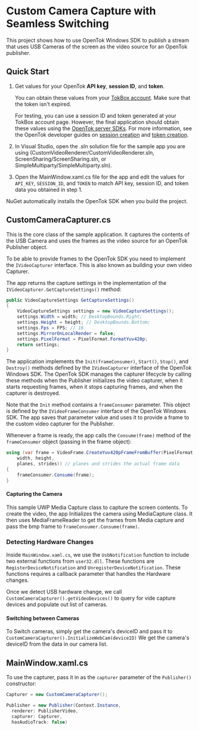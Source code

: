 Custom Camera Capture with Seamless Switching
=============

This project shows how to use OpenTok Windows SDK to publish a stream that uses
USB Cameras of the screen as the video source for an OpenTok publisher.

## Quick Start

1. Get values for your OpenTok **API key**, **session ID**, and **token**.

   You can obtain these values from your [TokBox account](#https://tokbox.com/account/#/).
   Make sure that the token isn't expired.

   For testing, you can use a session ID and token generated at your TokBox account page.
   However, the final application should obtain these values using the [OpenTok server
   SDKs](https://tokbox.com/developer/sdks/server/). For more information, see the OpenTok
   developer guides on [session creation](https://tokbox.com/developer/guides/create-session/)
   and [token creation](https://tokbox.com/developer/guides/create-token/).

2. In Visual Studio, open the .sln solution file for the sample app you are using
   (CustomVideoRenderer/CustomVideoRenderer.sln, ScreenSharing/ScreenSharing.sln,
   or SimpleMultiparty/SimpleMultiparty.sln).

3. Open the MainWindow.xaml.cs file for the app and edit the values for `API_KEY`, `SESSION_ID`,
   and `TOKEN` to match API key, session ID, and token data you obtained in step 1.

NuGet automatically installs the OpenTok SDK when you build the project.


CustomCameraCapturer.cs
------------------------

This is the core class of the sample application. It captures the contents of the
USB Camera and uses the frames as the video source for an OpenTok Publisher object.

To be able to provide frames to the OpenTok SDK you need to implement the
`IVideoCapturer` interface. This is also known as building your own video Capturer.

The app returns the capture settings in the implementation of the
`IVideoCapturer.GetCaptureSettings()` method:

```csharp
public VideoCaptureSettings GetCaptureSettings()
{
    VideoCaptureSettings settings = new VideoCaptureSettings();
    settings.Width = width; // DesktopBounds.Right;
    settings.Height = height; // DesktopBounds.Bottom;
    settings.Fps = FPS; // 16
    settings.MirrorOnLocalRender = false;
    settings.PixelFormat = PixelFormat.FormatYuv420p;
    return settings;
}
```

The application implements the `Init(frameConsumer)`, `Start()`, `Stop()`, and `Destroy()` methods
defined by the `IVideoCapturer` interface of the OpenTok Windows SDK. The OpenTok SDK manages the
capturer lifecycle by calling these methods when the Publisher initializes the video capturer,
when it starts requesting frames, when it stops capturing frames, and when the capturer is
destroyed.

Note that the `Init` method contains a `frameConsumer` parameter. This object is defined by the
`IVideoFrameConsumer` interface of the OpenTok Windows SDK. The app saves that parameter value and
uses it to provide a frame to the custom video capturer for the Publisher.

Whenever a frame is ready, the app calls the `Consume(frame)` method of the `frameConsumer`
object (passing in the frame object):

```csharp
using (var frame = VideoFrame.CreateYuv420pFrameFromBuffer(PixelFormat.FormatArgb32,
    width, height,
    planes, strides)) // planes and strides the actual frame data
{
    frameConsumer.Consume(frame);
}
```

#### Capturing the Camera

This sample UWP Media Capture class to capture the screen contents. To create
the video, the app Initializes the camera using MediaCapture class. It then uses MediaFrameReader to
get the frames from Media capture and pass the bmp frame to `frameConsumer.Consume(frame)`.

### Detecting Hardware Changes

Inside `MainWindow.xaml.cs`, we use the `UsbNotification` function to include two external functions from `user32.dll`.
These functions are `RegisterDeviceNotification` and `UnregisterDeviceNotification`. 
These functions requires a callback parameter that handles the Hardware changes.

Once we detect USB hardware change, we call `CustomCameraCapturer().getVideoDevices()` to query for vide capture devices
and populate out list of cameras.

#### Switching between Cameras

To Switch cameras, simply get the camera's deviceID and pass it to `CustomCameraCapturer().InitializeWebCam(deviceID)`
We get the camera's deviceID from the data in our camera list.

MainWindow.xaml.cs
------------------

To use the capturer, pass it in as the `capturer` parameter of the `Publisher()` constructor:

```csharp
Capturer = new CustomCameraCapturer();

Publisher = new Publisher(Context.Instance, 
  renderer: PublisherVideo,
  capturer: Capturer,
  hasAudioTrack: false)
```
